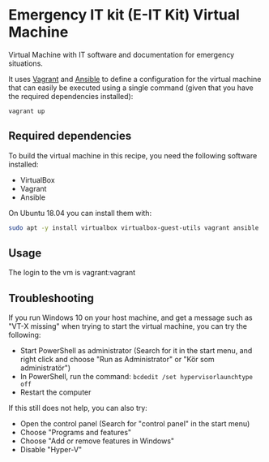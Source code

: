 # Emergency IT kit (E-IT Kit) Virtual Machine

Virtual Machine with IT software and documentation for emergency situations.

It uses [Vagrant](https://www.vagrantup.com/) and [Ansible](https://www.ansible.com/)
to define a configuration for the virtual machine that can easily be executed using
a single command (given that you have the required dependencies installed):

```
vagrant up
```

## Required dependencies

To build the virtual machine in this recipe, you need the following software installed:

- VirtualBox
- Vagrant
- Ansible

On Ubuntu 18.04 you can install them with:

```bash
sudo apt -y install virtualbox virtualbox-guest-utils vagrant ansible
```

## Usage

The login to the vm is vagrant:vagrant

## Troubleshooting

If you run Windows 10 on your host machine, and get a message such as "VT-X
missing" when trying to start the virtual machine, you can try the following:

- Start PowerShell as administrator (Search for it in the start menu, and right
  click and choose "Run as Administrator" or "Kör som administratör")
- In PowerShell, run the command: `bcdedit /set hypervisorlaunchtype off`
- Restart the computer

If this still does not help, you can also try:

- Open the control panel (Search for "control panel" in the start menu)
- Choose "Programs and features"
- Choose "Add or remove features in Windows"
- Disable "Hyper-V"
